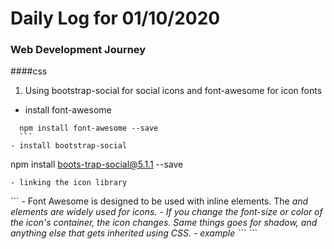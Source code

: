 # Daily Log for 01/10/2020
### Web Development Journey

####css
1. Using bootstrap-social for social icons and font-awesome for icon fonts
  - install font-awesome
  ```
    npm install font-awesome --save
    ```
  - install bootstrap-social
   ```
   npm install boots-trap-social@5.1.1 --save
   ```
  - linking the icon library
  ```
  <link rel="stylesheet" href="node_modules/font-awesome/css/font-awesome.min.css">
<link rel="stylesheet" href="node_modules/bootstrap-social/bootstrap-social.css">
  ```
  - Font Awesome is designed to be used with inline elements. The <i> and <span> elements are widely used for icons.
  - If you change the font-size or color of the icon's container, the icon changes. Same things goes for shadow, and anything else that gets inherited using CSS.
  - example
  ```
  <span class="fa fa-home fa-lg"> </span>
    <a class="btn btn-social-icon btn-google" href="http://youtube.com/"><i class="fa fa-youtube fa-lg"></i></a>
  ```
